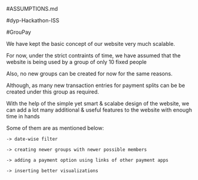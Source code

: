 #ASSUMPTIONS.md

#dyp-Hackathon-ISS

#GrouPay

We have kept the basic concept of our website very much scalable.

For now, under the strict contraints of time, we have assumed that the website is being used by a group of only 10 fixed people

Also, no new groups can be created for now for the same reasons. 

Although, as many new transaction entries for payment splits can be be created under this group as required.

With the help of the simple yet smart & scalabe design of the website, we can add a lot many additional & useful features to the website with enough time in hands 

Some of them are as mentioned below:

	-> date-wise filter

	-> creating newer groups with newer possible members
	
	-> adding a payment option using links of other payment apps
	
	-> inserting better visualizations
